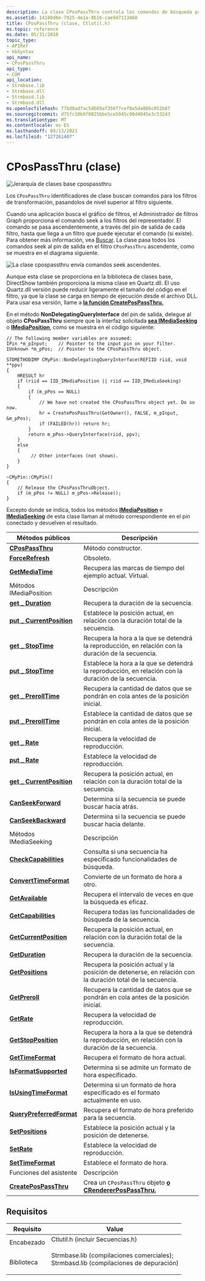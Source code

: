 ```yaml
---
description: La clase CPosPassThru controla los comandos de búsqueda para los filtros de transformación, pasandolos de nivel superior al filtro siguiente.
ms.assetid: 14180d6e-7925-4e1a-8b16-cae9d7113468
title: CPosPassThru (clase, Ctlutil.h)
ms.topic: reference
ms.date: 05/31/2018
topic_type:
- APIRef
- kbSyntax
api_name:
- CPosPassThru
api_type:
- COM
api_location:
- Strmbase.lib
- Strmbase.dll
- Strmbasd.lib
- Strmbasd.dll
ms.openlocfilehash: 77bd8adfac5d609af356f7cef0a5da086c052b8f
ms.sourcegitcommit: d75fc10b9f0825bbe5ce5045c90d4045e3c53243
ms.translationtype: MT
ms.contentlocale: es-ES
ms.lasthandoff: 09/13/2021
ms.locfileid: "127261407"
---
```

# <a name="cpospassthru-class"></a>CPosPassThru (clase)

![Jerarquía de clases base cpospassthru](images/cutil14.png)

Los `CPosPassThru` identificadores de clase buscan comandos para los filtros de transformación, pasandolos de nivel superior al filtro siguiente.

Cuando una aplicación busca el gráfico de filtros, el Administrador de filtros Graph proporciona el comando seek a los filtros del representador. El comando se pasa ascendentemente, a través del pin de salida de cada filtro, hasta que llega a un filtro que puede ejecutar el comando (si existe). Para obtener más información, vea [Buscar](seeking.md). La clase pasa todos los comandos seek al pin de salida en el filtro `CPosPassThru` ascendente, como se muestra en el diagrama siguiente.

![La clase cpospassthru envía comandos seek ascendentes.](images/cpospassthru.png)

Aunque esta clase se proporciona en la biblioteca de clases base, DirectShow también proporciona la misma clase en Quartz.dll. El uso Quartz.dll versión puede reducir ligeramente el tamaño del código en el filtro, ya que la clase se carga en tiempo de ejecución desde el archivo DLL. Para usar esa versión, llame a [**la función CreatePosPassThru.**](createpospassthru.md)

En el método **NonDelegatingQueryInterface** del pin de salida, delegue al objeto **CPosPassThru** siempre que la interfaz solicitada [**sea IMediaSeeking**](/windows/desktop/api/Strmif/nn-strmif-imediaseeking) o [**IMediaPosition**](/windows/desktop/api/Control/nn-control-imediaposition), como se muestra en el código siguiente:


```
// The following member variables are assumed:
IPin *m_pInput;    // Pointer to the input pin on your filter.
IUnknown *m_pPos;  // Pointer to the CPosPassThru object.

STDMETHODIMP CMyPin::NonDelegatingQueryInterface(REFIID riid, void **ppv)
{
    HRESULT hr
    if (riid == IID_IMediaPosition || riid == IID_IMediaSeeking) 
    {
        if (m_pPos == NULL) 
        {
            // We have not created the CPosPassThru object yet. Do so now.
            hr = CreatePosPassThru(GetOwner(), FALSE, m_pInput, &m_pPos);
            if (FAILED(hr)) return hr;
        }
        return m_pPos->QueryInterface(riid, ppv);
    } 
    else
    {
         // Other interfaces (not shown).
    }
}

~CMyPin::CMyPin() 
{
    // Release the CPosPassThruObject.
    if (m_pPos != NULL) m_pPos->Release();
}
```



Excepto donde se indica, todos los métodos [**IMediaPosition**](/windows/desktop/api/Control/nn-control-imediaposition) e [**IMediaSeeking**](/windows/desktop/api/Strmif/nn-strmif-imediaseeking) de esta clase llaman al método correspondiente en el pin conectado y devuelven el resultado.



| Métodos públicos                                                    | Descripción                                                                                         |
|-------------------------------------------------------------------|-----------------------------------------------------------------------------------------------------|
| [**CPosPassThru**](cpospassthru-cpospassthru.md)                 | Método constructor.                                                                                 |
| [**ForceRefresh**](cpospassthru-forcerefresh.md)                 | Obsoleto.                                                                                           |
| [**GetMediaTime**](cpospassthru-getmediatime.md)                 | Recupera las marcas de tiempo del ejemplo actual. Virtual.                                           |
| Métodos IMediaPosition                                            | Descripción                                                                                         |
| [**get \_ Duration**](cpospassthru-get-duration.md)                | Recupera la duración de la secuencia.                                                               |
| [**put \_ CurrentPosition**](cpospassthru-put-currentposition.md)  | Establece la posición actual, en relación con la duración total de la secuencia.                            |
| [**get \_ StopTime**](cpospassthru-get-stoptime.md)                | Recupera la hora a la que se detendrá la reproducción, en relación con la duración de la secuencia.         |
| [**put \_ StopTime**](cpospassthru-put-stoptime.md)                | Establece la hora a la que se detendrá la reproducción, en relación con la duración de la secuencia.              |
| [**get \_ PrerollTime**](cpospassthru-get-prerolltime.md)          | Recupera la cantidad de datos que se pondrán en cola antes de la posición inicial.                         |
| [**put \_ PrerollTime**](cpospassthru-put-prerolltime.md)          | Establece la cantidad de datos que se pondrán en cola antes de la posición inicial.                              |
| [**get \_ Rate**](cpospassthru-get-rate.md)                        | Recupera la velocidad de reproducción.                                                                        |
| [**put \_ Rate**](cpospassthru-put-rate.md)                        | Establece la velocidad de reproducción.                                                                             |
| [**get \_ CurrentPosition**](cpospassthru-get-currentposition.md)  | Recupera la posición actual, en relación con la duración total de la secuencia.                       |
| [**CanSeekForward**](cpospassthru-canseekforward.md)             | Determina si la secuencia se puede buscar hacia atrás.                                               |
| [**CanSeekBackward**](cpospassthru-canseekbackward.md)           | Determina si la secuencia se puede buscar hacia delante.                                                |
| Métodos IMediaSeeking                                             | Descripción                                                                                         |
| [**CheckCapabilities**](cpospassthru-checkcapabilities.md)       | Consulta si una secuencia ha especificado funcionalidades de búsqueda.                                        |
| [**ConvertTimeFormat**](cpospassthru-converttimeformat.md)       | Convierte de un formato de hora a otro.                                                           |
| [**GetAvailable**](cpospassthru-getavailable.md)                 | Recupera el intervalo de veces en que la búsqueda es eficaz.                                         |
| [**GetCapabilities**](cpospassthru-getcapabilities.md)           | Recupera todas las funcionalidades de búsqueda de la secuencia.                                               |
| [**GetCurrentPosition**](cpospassthru-getcurrentposition.md)     | Recupera la posición actual, en relación con la duración total de la secuencia.                       |
| [**GetDuration**](cpospassthru-getduration.md)                   | Recupera la duración de la secuencia.                                                               |
| [**GetPositions**](cpospassthru-getpositions.md)                 | Recupera la posición actual y la posición de detenerse, en relación con la duración total de la secuencia. |
| [**GetPreroll**](cpospassthru-getpreroll.md)                     | Recupera la cantidad de datos que se pondrán en cola antes de la posición inicial.                         |
| [**GetRate**](cpospassthru-getrate.md)                           | Recupera la velocidad de reproducción.                                                                        |
| [**GetStopPosition**](cpospassthru-getstopposition.md)           | Recupera la hora a la que se detendrá la reproducción, en relación con la duración de la secuencia.         |
| [**GetTimeFormat**](cpospassthru-gettimeformat.md)               | Recupera el formato de hora actual.                                                                  |
| [**IsFormatSupported**](cpospassthru-isformatsupported.md)       | Determina si se admite un formato de hora especificado.                                            |
| [**IsUsingTimeFormat**](cpospassthru-isusingtimeformat.md)       | Determina si un formato de hora especificado es el formato actualmente en uso.                          |
| [**QueryPreferredFormat**](cpospassthru-querypreferredformat.md) | Recupera el formato de hora preferido para la secuencia.                                                 |
| [**SetPositions**](cpospassthru-setpositions.md)                 | Establece la posición actual y la posición de detenerse.                                                    |
| [**SetRate**](cpospassthru-setrate.md)                           | Establece la velocidad de reproducción.                                                                             |
| [**SetTimeFormat**](cpospassthru-settimeformat.md)               | Establece el formato de hora.                                                                               |
| Funciones del asistente                                                  | Descripción                                                                                         |
| [**CreatePosPassThru**](createpospassthru.md)                    | Crea un `CPosPassThru` objeto [**o CRendererPosPassThru.**](crendererpospassthru.md)            |



 

## <a name="requirements"></a>Requisitos



| Requisito | Value |
|--------------------|--------------------------------------------------------------------------------------------------------------------------------------------------------------------------------------------|
| Encabezado<br/>  | <dl> <dt>Ctlutil.h (incluir Secuencias.h)</dt> </dl>                                                                                   |
| Biblioteca<br/> | <dl> <dt>Strmbase.lib (compilaciones comerciales); </dt> <dt>Strmbasd.lib (compilaciones de depuración)</dt> </dl> |



 

 





